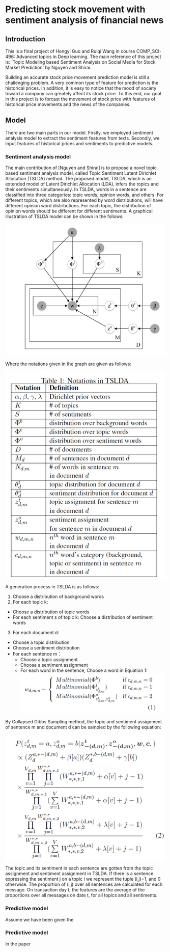 # Predicting stock movement with sentiment analysis of financial news

## Introduction
This is a final project of Hongyi Guo and Ruiqi Wang in course COMP_SCI-496: Advanced topics in Deep learning. The main reference of this project is: 'Topic Modeling based Sentiment Analysis on Social Media
for Stock Market Prediction' by Nguyen and Shirai.

Building an accurate stock price movement prediction model is still a challenging problem. A very common type of feature for prediction is the historical prices. In addition, it is easy to notice that the mood of society toward a company can greately affect its stock price. To this end, our goal in this project is to forcast the movement of stock price with features of historical price movements and the news of the companies.

## Model
There are two main parts in our model. Firstly, we employed sentiment analysis model to extract the sentiment features from texts. Secondly, we input features of historical prices and sentiments to predictive models.

### Sentiment analysis model
The main contribution of [Nguyen and Shirai] is to propose a novel topic based sentiment analysis model, called Topic Sentiment Latent Dirichlet Allocation (TSLDA) method. The proposed model, TSLDA, which is an extended model of Latent Dirichlet Allocation (LDA), infers the topics and their sentiments simultaneously. In TSLDA, words in a sentence are classified into three categories: topic words, opinion words, and others. For different topics, which are also represented by word distributions, will have different opinion word distributions. For each topic, the distribution of opinion words should be different for different sentiments.
A graphical illustration of TSLDA model can be shown in the follows:

![TSLDA](https://github.com/Ruiqi-Wang/CS496_Project_Ruiqi_Hongyi/blob/main/src/1.jpg)

Where the notations given in the graph are given as follows:

![Notation](https://github.com/Ruiqi-Wang/CS496_Project_Ruiqi_Hongyi/blob/main/src/4.jpg)

A generation process in TSLDA is as follows:
1. Choose a distribution of background words
2. For each topic k:
  * Choose a distribution of topic words
  * For each sentiment s of topic k: Choose a distribution of sentiment words 
3. For each document d:
  * Choose a topic distribution
  * Choose a sentiment distribution
  * For each sentence m：
    - Choose a topic assignment
    - Choose a sentiment assignment
    - For each word in the sentence, Choose a word in Equation 1:
![Eq1](https://github.com/Ruiqi-Wang/CS496_Project_Ruiqi_Hongyi/blob/main/src/5.jpg)

By Collapsed Gibbs Sampling method, the topic and sentiment assignment of sentence m and document d can be sampled by the following equation:

![Eq2](https://github.com/Ruiqi-Wang/CS496_Project_Ruiqi_Hongyi/blob/main/src/2.jpg)

The topic and its sentiment in each sentence are gotten from the topic assignment and sentiment assignment in TSLDA. If there is a sentence expressing the sentiment j on a topic i we represent the tuple (i,j)=1, and 0 otherwise. The proportion of (i,j) over all sentences are calculated for each message. On transaction day t, the features are the average of the proportions over all messages on date t, for all topics and all sentiments.

### Predictive model
Assume we have been given the 

### Predictive model
In the paper 
